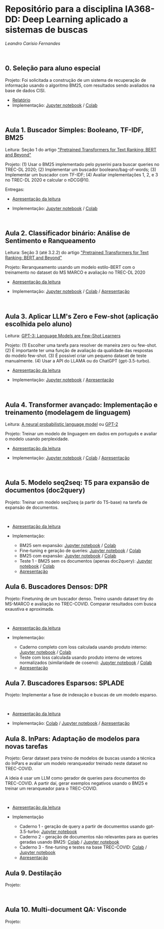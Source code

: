 # Repositório para a disciplina IA368-DD: Deep Learning aplicado a sistemas de buscas
*Leandro Carísio Fernandes*

<br>

## 0. Seleção para aluno especial

Projeto: Foi solicitada a construção de um sistema de recuperação de informação usando o algoritmo BM25, com resultados sendo avaliados na base de dados CISI.

- [Relatório](./0%20-%20selecao%20-%20bm25%20e%20cisi%20collection/README.md)
- Implementação: [Jupyter notebook](./0%20-%20selecao%20-%20bm25%20e%20cisi%20collection/notebook/bm25-cisi.ipynb) / [Colab](https://colab.research.google.com/drive/1au_hUeSkTk5u6d4Se2wZJAZqP-avW510?usp=sharing)

<br> 

## Aula 1. Buscador Simples: Booleano, TF-IDF, BM25

Leitura: Seção 1 do artigo ["Pretrained Transformers for Text Ranking: BERT and Beyond"](https://arxiv.org/abs/2010.06467)

Projeto: (1) Usar o BM25 implementado pelo pyserini para buscar queries no TREC-DL 2020; (2) Implementar um buscador booleano/bag-of-words; (3) Implementar um buscador com TF-IDF; (4) Avaliar implementações 1, 2, e 3 no TREC-DL 2020 e calcular o nDCG@10.

Entregas: 

- [Apresentação da leitura](./1%20-%20bm25%20-%20bow%20-%20tfidf/leitura/capitulo_1.pdf)

- Implementação: [Jupyter notebook](./1%20-%20bm25%20-%20bow%20-%20tfidf/notebook/Aula1_bm25_bow_tfidf.ipynb) / [Colab](https://colab.research.google.com/drive/1hELJYqsvUyja9HPeDzc9FU8okqdIjODE?usp=sharing)

<br>

## Aula 2. Classificador binário: Análise de Sentimento e Ranqueamento

Leitura: Seção 3 (até 3.2.2) do artigo ["Pretrained Transformers for Text Ranking: BERT and Beyond"](https://arxiv.org/abs/2010.06467)

Projeto: Reranqueamento usando um modelo estilo-BERT com o treinamento no dataset do MS MARCO e avaliação no TREC-DL 2020

- [Apresentação da leitura](./2%20-%20classificador%20binario%20-%20reranking%20com%20minilm/leitura/capitulo_3.pdf)

- Implementação: [Jupyter notebook](./2%20-%20classificador%20binario%20-%20reranking%20com%20minilm/notebook/Aula2_classificador_binario_mini_bert.ipynb) / [Colab](https://colab.research.google.com/drive/1Xcz-h7uHpbuKNZLlOrlIqj8Ao4V3iQos?usp=sharing) / [Apresentação](./2%20-%20classificador%20binario%20-%20reranking%20com%20minilm/notebook/apresentacao_notebook.pdf)

<br>

## Aula 3. Aplicar LLM's Zero e Few-shot (aplicação escolhida pelo aluno)

Leitura: [GPT-3: Language Models are Few-Shot Learners](https://arxiv.org/abs/2005.14165)

Projeto: (1) Escolher uma tarefa para resolver de maneira zero ou few-shot. (2) É importante ter uma função de avaliação da qualidade das respostas do modelo few-shot. (3) É possível criar um pequeno dataset de teste manualmente. (4) Usar a API do LLAMA ou do ChatGPT (gpt-3.5-turbo).

- [Apresentação da leitura](./3%20-%20few-shot/leitura/language_models_are_few_shot_learners.pdf)

- Implementação: [Jupyter notebook](./3%20-%20few-shot/notebook/Aula3_llm_zero_few_shot.ipynb) / [Apresentação](./3%20-%20few-shot/notebook/apresentacao_notebook_classificacao_resenhas.pdf)

<br>

## Aula 4. Transformer avançado: Implementação e treinamento (modelagem de linguagem)

Leitura: [A neural probabilistic language model](https://www.jmlr.org/papers/volume3/bengio03a/bengio03a.pdf) ou [GPT-2](https://d4mucfpksywv.cloudfront.net/better-language-models/language_models_are_unsupervised_multitask_learners.pdf)

Projeto: Treinar um modelo de linguagem em dados em português e avaliar o modelo usando perplexidade.

- [Apresentação da leitura](./4%20-%20modelo%20linguagem%20em%20pt/leitura/language_models_are_unsupervised_multitask_learners.pdf)

- Implementação: [Jupyter notebook](./4%20-%20modelo%20linguagem%20em%20pt/notebook/Aula4_modelo_linguagem_portugues.ipynb) / [Colab](https://colab.research.google.com/drive/1GETPSW3nxapGHnJKsSQgsCPSnDU4fmnq?usp=sharing) / [Apresentação](./4%20-%20modelo%20linguagem%20em%20pt/notebook/apresentacao_notebook_modelo_linguagem_pt.pdf)

<br>

## Aula 5. Modelo seq2seq: T5 para expansão de documentos (doc2query)

Projeto: Treinar um modelo seq2seq (a partir do T5-base) na tarefa de expansão de documentos.

<br>

- [Apresentação da leitura](./5%20-%20doc2query/leitura/doc2query.pdf)

- Implementação:

  - BM25 sem expansão: [Jupyter notebook](./5%20-%20doc2query/notebook/Aula5_t5_doc2query_parte1_bm25_sem_expans%C3%A3o_de_documentos.ipynb) / [Colab](https://colab.research.google.com/drive/1HAfJOob7U-uw0a8V6mGKv710bsCPytzE?usp=sharing)
  - Fine-tuning e geração de queries: [Jupyter notebook](./5%20-%20doc2query/notebook/Aula5_t5_doc2query_parte2_fine_tuning.ipynb) / [Colab](https://colab.research.google.com/drive/15IzYQY8Tv_hznmVQcSmnv_sdj311KMgq?usp=sharing)
  - BM25 com expansão: [Jupyter notebook](./5%20-%20doc2query/notebook/Aula5_t5_doc2query_parte3_bm25_com_expans%C3%A3o_de_documentos.ipynb) / [Colab](https://colab.research.google.com/drive/1gFtEVUm8-dzlxREt8YqDvakhNcRHphoS?usp=sharing)
  - Teste 1 - BM25 sem os documentos (apenas doc2query): [Jupyter notebook](./5%20-%20doc2query/notebook/Aula5_t5_doc2query_teste1_bm25_apenas_expans%C3%A3o_de_documento.ipynb) / [Colab](https://colab.research.google.com/drive/1sFOUSjWS2h1GFRuuiFG0Gnu8Ukbc8PkP?usp=sharing)
  - [Apresentação](./5%20-%20doc2query/notebook/apresentacao_notebook_doc2query.pdf)

## Aula 6. Buscadores Densos: DPR

Projeto: Finetuning de um buscador denso. Treino usando dataset tiny do MS-MARCO e avaliação no TREC-COVID. Comparar resultados com busca exaustiva e aproximada.

<br>

- [Apresentação da leitura](./6%20-%20busca%20densa/leitura/dpr.pdf)

- Implementação: 

  - Caderno completo com loss calculada usando produto interno: [Jupyter notebook](./6%20-%20busca%20densa/notebook/Aula6_dense_retriever.ipynb) / [Colab](https://colab.research.google.com/drive/1fJ9Xx4v8eiF0wrbMBw8tGs5JZhX86Fkz?usp=sharing)
  - Teste com loss calculada usando produto interno de vetores normalizados (similaridade de coseno): [Jupyter notebook](./6%20-%20busca%20densa/notebook/Aula6_dense_retriever_vetor_unitarios.ipynb) / [Colab](https://colab.research.google.com/drive/1k0H9k_lW5607MwkwWlckRFtIJiaJbmpd?usp=sharing)
  - [Apresentação](./6%20-%20busca%20densa/notebook/apresentacao_notebook_dense_retriever.pdf)

## Aula 7. Buscadores Esparsos: SPLADE

Projeto: Implementar a fase de indexação e buscas de um modelo esparso.

<br>

- [Apresentação da leitura](./7%20-%20splade/leitura/splade.pdf)

- Implementação: [Colab](https://colab.research.google.com/drive/1tMSYSw6gT90ua6mOqYI4t2gKWUAlqG8P?usp=sharing) / [Jupyter notebook](./7%20-%20splade/notebook/Aula7_SPLADE_refatorado.ipynb) / [Apresentação](/7%20-%20splade/notebook/apresentacao_splade.pdf)

## Aula 8. InPars: Adaptação de modelos para novas tarefas

Projeto: Gerar dataset para treino de modelos de buscas usando a técnica do InPars e avaliar um modelo reranqueador treinado neste dataset no TREC-COVID.

A ideia é usar um LLM como gerador de queries para documentos do TREC-COVID. A partir daí, gerar exemplos negativos usando o BM25 e treinar um reranqueador para o TREC-COVID.

<br>

- [Apresentação da leitura](./8%20-%20inpars/leitura/inpars.pdf)

- Implementação

  - Caderno 1 - geração de query a partir de documentos usando gpt-3.5-turbo: [Jupyter notebook](./8%20-%20inpars/notebook/Aula_8_geracao_queries.ipynb)
  - Caderno 2 - geração de documentos não relevantes para as queries geradas usando BM25: [Colab](https://colab.research.google.com/drive/1tbKKunyvzI0hcl1_vW7iIeKvS35QfRnn?usp=sharing) / [Jupyter notebook](./8%20-%20inpars/notebook/Aula8_parte2_geracao_doc_id_negativo.ipynb)
  - Caderno 3 - fine-tuning e testes na base TREC-COVID: [Colab](https://colab.research.google.com/drive/1EtIk67iZliPdS604FDzeK84Np2yU2pQx?usp=sharing) / [Jupyter notebook](./8%20-%20inpars/notebook/Aula8_inpars_parte3.ipynb)
  - [Apresentação](./8%20-%20inpars/notebook/apresentacao_inpars.pdf)

## Aula 9. Destilação

Projeto:

<br>

## Aula 10. Multi-document QA: Visconde

Projeto:

<br>

